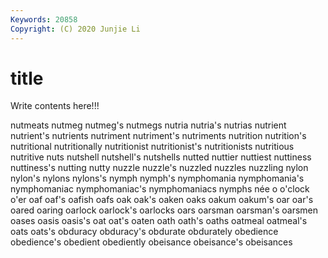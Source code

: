 ```yaml
---
Keywords: 20858
Copyright: (C) 2020 Junjie Li
---
```


# title

Write contents here!!!

nutmeats 
nutmeg 
nutmeg's 
nutmegs 
nutria 
nutria's 
nutrias
nutrient 
nutrient's 
nutrients 
nutriment 
nutriment's 
nutriments 
nutrition 
nutrition's 
nutritional 
nutritionally
nutritionist 
nutritionist's 
nutritionists 
nutritious 
nutritive 
nuts 
nutshell 
nutshell's 
nutshells 
nutted
nuttier 
nuttiest 
nuttiness 
nuttiness's 
nutting 
nutty 
nuzzle 
nuzzle's 
nuzzled 
nuzzles
nuzzling 
nylon 
nylon's 
nylons 
nylons's 
nymph 
nymph's 
nymphomania 
nymphomania's 
nymphomaniac
nymphomaniac's 
nymphomaniacs 
nymphs 
née 
o 
o'clock 
o'er 
oaf 
oaf's 
oafish
oafs 
oak 
oak's 
oaken 
oaks 
oakum 
oakum's 
oar 
oar's 
oared
oaring 
oarlock 
oarlock's 
oarlocks 
oars 
oarsman 
oarsman's 
oarsmen 
oases 
oasis
oasis's 
oat 
oat's 
oaten 
oath 
oath's 
oaths 
oatmeal 
oatmeal's 
oats
oats's 
obduracy 
obduracy's 
obdurate 
obdurately 
obedience 
obedience's 
obedient 
obediently 
obeisance
obeisance's 
obeisances 
